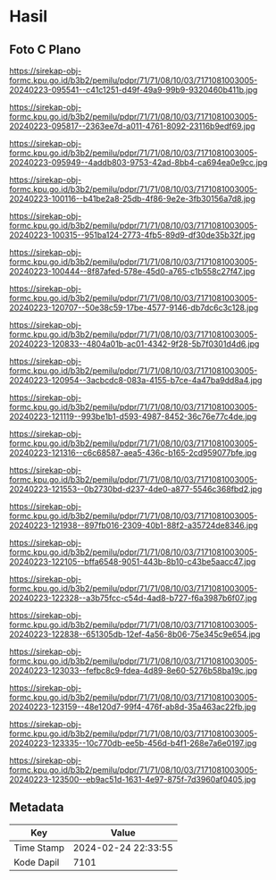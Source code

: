# Hasil

## Foto C Plano

https://sirekap-obj-formc.kpu.go.id/b3b2/pemilu/pdpr/71/71/08/10/03/7171081003005-20240223-095541--c41c1251-d49f-49a9-99b9-9320460b411b.jpg

https://sirekap-obj-formc.kpu.go.id/b3b2/pemilu/pdpr/71/71/08/10/03/7171081003005-20240223-095817--2363ee7d-a011-4761-8092-23116b9edf69.jpg

https://sirekap-obj-formc.kpu.go.id/b3b2/pemilu/pdpr/71/71/08/10/03/7171081003005-20240223-095949--4addb803-9753-42ad-8bb4-ca694ea0e9cc.jpg

https://sirekap-obj-formc.kpu.go.id/b3b2/pemilu/pdpr/71/71/08/10/03/7171081003005-20240223-100116--b41be2a8-25db-4f86-9e2e-3fb30156a7d8.jpg

https://sirekap-obj-formc.kpu.go.id/b3b2/pemilu/pdpr/71/71/08/10/03/7171081003005-20240223-100315--951ba124-2773-4fb5-89d9-df30de35b32f.jpg

https://sirekap-obj-formc.kpu.go.id/b3b2/pemilu/pdpr/71/71/08/10/03/7171081003005-20240223-100444--8f87afed-578e-45d0-a765-c1b558c27f47.jpg

https://sirekap-obj-formc.kpu.go.id/b3b2/pemilu/pdpr/71/71/08/10/03/7171081003005-20240223-120707--50e38c59-17be-4577-9146-db7dc6c3c128.jpg

https://sirekap-obj-formc.kpu.go.id/b3b2/pemilu/pdpr/71/71/08/10/03/7171081003005-20240223-120833--4804a01b-ac01-4342-9f28-5b7f0301d4d6.jpg

https://sirekap-obj-formc.kpu.go.id/b3b2/pemilu/pdpr/71/71/08/10/03/7171081003005-20240223-120954--3acbcdc8-083a-4155-b7ce-4a47ba9dd8a4.jpg

https://sirekap-obj-formc.kpu.go.id/b3b2/pemilu/pdpr/71/71/08/10/03/7171081003005-20240223-121119--993be1b1-d593-4987-8452-36c76e77c4de.jpg

https://sirekap-obj-formc.kpu.go.id/b3b2/pemilu/pdpr/71/71/08/10/03/7171081003005-20240223-121316--c6c68587-aea5-436c-b165-2cd959077bfe.jpg

https://sirekap-obj-formc.kpu.go.id/b3b2/pemilu/pdpr/71/71/08/10/03/7171081003005-20240223-121553--0b2730bd-d237-4de0-a877-5546c368fbd2.jpg

https://sirekap-obj-formc.kpu.go.id/b3b2/pemilu/pdpr/71/71/08/10/03/7171081003005-20240223-121938--897fb016-2309-40b1-88f2-a35724de8346.jpg

https://sirekap-obj-formc.kpu.go.id/b3b2/pemilu/pdpr/71/71/08/10/03/7171081003005-20240223-122105--bffa6548-9051-443b-8b10-c43be5aacc47.jpg

https://sirekap-obj-formc.kpu.go.id/b3b2/pemilu/pdpr/71/71/08/10/03/7171081003005-20240223-122328--a3b75fcc-c54d-4ad8-b727-f6a3987b6f07.jpg

https://sirekap-obj-formc.kpu.go.id/b3b2/pemilu/pdpr/71/71/08/10/03/7171081003005-20240223-122838--651305db-12ef-4a56-8b06-75e345c9e654.jpg

https://sirekap-obj-formc.kpu.go.id/b3b2/pemilu/pdpr/71/71/08/10/03/7171081003005-20240223-123033--fefbc8c9-fdea-4d89-8e60-5276b58ba19c.jpg

https://sirekap-obj-formc.kpu.go.id/b3b2/pemilu/pdpr/71/71/08/10/03/7171081003005-20240223-123159--48e120d7-99f4-476f-ab8d-35a463ac22fb.jpg

https://sirekap-obj-formc.kpu.go.id/b3b2/pemilu/pdpr/71/71/08/10/03/7171081003005-20240223-123335--10c770db-ee5b-456d-b4f1-268e7a6e0197.jpg

https://sirekap-obj-formc.kpu.go.id/b3b2/pemilu/pdpr/71/71/08/10/03/7171081003005-20240223-123500--eb9ac51d-1631-4e97-875f-7d3960af0405.jpg


## Metadata

| Key        | Value               |
| ---------- | ------------------- |
| Time Stamp | 2024-02-24 22:33:55 |
| Kode Dapil | 7101                |



